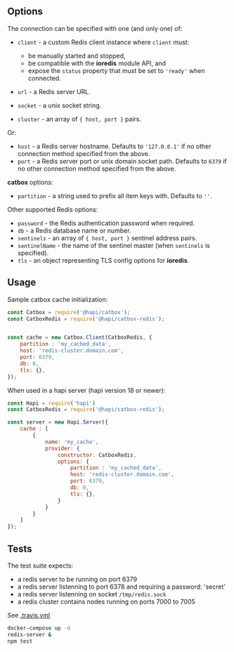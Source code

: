 
## Options

The connection can be specified with one (and only one) of:

- `client` - a custom Redis client instance where `client` must:
  - be manually started and stopped,
  - be compatible with the **ioredis** module API, and
  - expose the `status` property that must be set to `'ready'` when connected.

- `url` - a Redis server URL.

- `socket` - a unix socket string.

- `cluster` - an array of `{ host, port }` pairs.

Or:

- `host` - a Redis server hostname. Defaults to `'127.0.0.1'` if no other connection method specified from the above.
- `port` - a Redis server port or unix domain socket path. Defaults to `6379` if no other connection method specified from the above.

**catbox** options:

- `partition` - a string used to prefix all item keys with. Defaults to `''`.

Other supported Redis options:

- `password` - the Redis authentication password when required.
- `db` - a Redis database name or number.
- `sentinels` - an array of `{ host, port }` sentinel address pairs.
- `sentinelName` - the name of the sentinel master (when `sentinels` is specified).
- `tls` - an object representing TLS config options for **ioredis**.


## Usage

Sample catbox cache initialization:

```js
const Catbox = require('@hapi/catbox');
const CatboxRedis = require('@hapi/catbox-redis');


const cache = new Catbox.Client(CatboxRedis, {
    partition : 'my_cached_data',
    host: 'redis-cluster.domain.com',
    port: 6379,
    db: 0,
    tls: {},
});
```

When used in a hapi server (hapi version 18 or newer):

```js
const Hapi = require('hapi')
const CatboxRedis = require('@hapi/catbox-redis');

const server = new Hapi.Server({
    cache : [
        {
            name: 'my_cache',
            provider: {
                constructor: CatboxRedis,
                options: {
                    partition : 'my_cached_data',
                    host: 'redis-cluster.domain.com',
                    port: 6379,
                    db: 0,
                    tls: {},
                }
            }
        }
    ]
});
```


## Tests

The test suite expects:
- a redis server to be running on port 6379
- a redis server listenning to port 6378 and requiring a password: 'secret'
- a redis server listenning on socket `/tmp/redis.sock`
- a redis cluster contains nodes running on ports 7000 to 7005

See [.travis.yml](./.travis.yml)

```sh
docker-compose up -d
redis-server &
npm test
```
